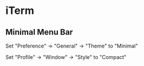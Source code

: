 # iTerm

## Minimal Menu Bar

Set "Preference" -> "General" -> "Theme" to "Minimal"

Set "Profile" -> "Window" -> "Style" to "Compact"

